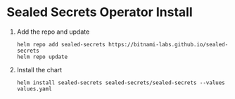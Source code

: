 # Sealed Secrets Operator Install
1. Add the repo and update
    ```
    helm repo add sealed-secrets https://bitnami-labs.github.io/sealed-secrets
    helm repo update
    ```

1. Install the chart
    ```
    helm install sealed-secrets sealed-secrets/sealed-secrets --values values.yaml
    ```